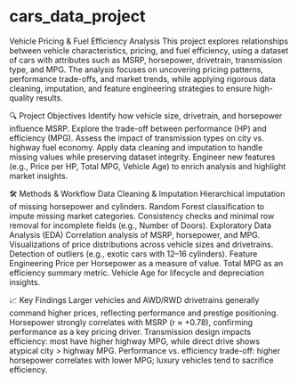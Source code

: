 # cars_data_project
Vehicle Pricing & Fuel Efficiency Analysis
This project explores relationships between vehicle characteristics, pricing, and fuel efficiency, using a dataset of cars with attributes such as MSRP, horsepower, drivetrain, transmission type, and MPG. The analysis focuses on uncovering pricing patterns, performance trade-offs, and market trends, while applying rigorous data cleaning, imputation, and feature engineering strategies to ensure high-quality results.

🔍 Project Objectives
Identify how vehicle size, drivetrain, and horsepower influence MSRP.
Explore the trade-off between performance (HP) and efficiency (MPG).
Assess the impact of transmission types on city vs. highway fuel economy.
Apply data cleaning and imputation to handle missing values while preserving dataset integrity.
Engineer new features (e.g., Price per HP, Total MPG, Vehicle Age) to enrich analysis and highlight market insights.

🛠️ Methods & Workflow
Data Cleaning & Imputation
Hierarchical imputation of missing horsepower and cylinders.
Random Forest classification to impute missing market categories.
Consistency checks and minimal row removal for incomplete fields (e.g., Number of Doors).
Exploratory Data Analysis (EDA)
Correlation analysis of MSRP, horsepower, and MPG.
Visualizations of price distributions across vehicle sizes and drivetrains.
Detection of outliers (e.g., exotic cars with 12–16 cylinders).
Feature Engineering
Price per Horsepower as a measure of value.
Total MPG as an efficiency summary metric.
Vehicle Age for lifecycle and depreciation insights.

📈 Key Findings
Larger vehicles and AWD/RWD drivetrains generally command higher prices, reflecting performance and prestige positioning.
Horsepower strongly correlates with MSRP (r ≈ +0.78), confirming performance as a key pricing driver.
Transmission design impacts efficiency: most have higher highway MPG, while direct drive shows atypical city > highway MPG.
Performance vs. efficiency trade-off: higher horsepower correlates with lower MPG; luxury vehicles tend to sacrifice efficiency.

